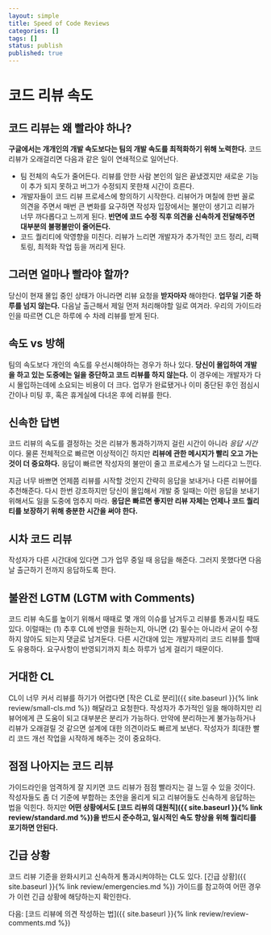```yaml
---
layout: simple
title: Speed of Code Reviews
categories: []
tags: []
status: publish
published: true
---
```


# 코드 리뷰 속도

## 코드 리뷰는 왜 빨라야 하나?

**구글에서는 개개인의 개발 속도보다는 팀의 개발 속도를 최적화하기 위해 노력한다.** 코드 리뷰가 오래걸리면 다음과 같은 일이 연쇄적으로 일어난다.

- 팀 전체의 속도가 줄어든다. 리뷰를 안한 사람 본인의 일은 끝냈겠지만 새로운 기능이 추가 되지 못하고 버그가 수정되지 못한채 시간이 흐른다.
- 개발자들이 코드 리뷰 프로세스에 항의하기 시작한다. 리뷰어가 며칠에 한번 꼴로 의견을 주면서 매번 큰 변화를 요구하면 작성자 입장에서는 불만이 생기고 리뷰가 너무 까다롭다고 느끼게 된다. **반면에 코드 수정 직후 의견을 신속하게 전달해주면 대부분의 불평불만이 줄어든다.**
- 코드 퀄리티에 악영향을 미친다. 리뷰가 느리면 개발자가 추가적인 코드 정리, 리팩토링, 최적화 작업 등을 꺼리게 된다.

## 그러면 얼마나 빨라야 할까?
당신이 현재 몰입 중인 상태가 아니라면 리뷰 요청을 **받자마자** 해야한다. **업무일 기준 하루를 넘지 않는다.** 다음날 출근해서 제일 먼저 처리해야할 일로 여겨라. 우리의 가이드라인을 따르면 CL은 하루에 수 차례 리뷰를 받게 된다.

## 속도 vs 방해
팀의 속도보다 개인의 속도를 우선시해야하는 경우가 하나 있다. **당신이 몰입하여 개발을 하고 있는 도중에는 일을 중단하고 코드 리뷰를 하지 않는다.** 이 경우에는 개발자가 다시 몰입하는데에 소요되는 비용이 더 크다. 업무가 완료됐거나 이미 중단된 후인 점심시간이나 미팅 후, 혹은 휴게실에 다녀온 후에 리뷰를 한다.

## 신속한 답변
코드 리뷰의 속도를 결정하는 것은 리뷰가 통과하기까지 걸린 시간이 아니라 _응답 시간_ 이다. 물론 전체적으로 빠르면 이상적이긴 하지만 **리뷰에 관한 메시지가 빨리 오고 가는 것이 더 중요하다.** 응답이 빠르면 작성자의 불만이 줄고 프로세스가 덜 느리다고 느낀다.

지금 너무 바쁘면 언제쯤 리뷰를 시작할 것인지 간략히 응답을 보내거나 다른 리뷰어를 추천해준다. 다시 한번 강조하지만 당신이 몰입해서 개발 중 일때는 이런 응답을 보내기 위해서도 일을 도중에 멈추지 마라. **응답은 빠르면 좋지만 리뷰 자체는 언제나 코드 퀄리티를 보장하기 위해 충분한 시간을 써야 한다.**

## 시차 코드 리뷰
작성자가 다른 시간대에 있다면 그가 업무 중일 때 응답을 해준다. 그러지 못했다면 다음날 출근하기 전까지 응답하도록 한다.

## 불완전 LGTM (LGTM with Comments)

코드 리뷰 속도를 높이기 위해서 때때로 몇 개의 이슈를 남겨두고 리뷰를 통과시킬 때도 있다. 이럴때는 (1) 추후 CL에 반영을 원하는지, 아니면 (2) 필수는 아니라서 굳이 수정하지 않아도 되는지 댓글로 남겨둔다. 다른 시간대에 있는 개발자끼리 코드 리뷰를 할때도 유용하다. 요구사항이 반영되기까지 최소 하루가 넘게 걸리기 때문이다.

## 거대한 CL

CL이 너무 커서 리뷰를 하기가 어렵다면 [작은 CL로 분리]({{ site.baseurl }}{% link review/small-cls.md %}) 해달라고 요청한다. 작성자가 추가적인 일을 해야하지만 리뷰어에게 큰 도움이 되고 대부분은 분리가 가능하다. 만약에 분리하는게 불가능하거나 리뷰가 오래걸릴 것 같으면 설계에 대한 의견이라도 빠르게 보낸다. 작성자가 최대한 빨리 코드 개선 작업을 시작하게 해주는 것이 중요하다.

## 점점 나아지는 코드 리뷰
가이드라인을 엄격하게 잘 지키면 코드 리뷰가 점점 빨라지는 걸 느낄 수 있을 것이다. 작성자들도 좀 더 기준에 부합하는 초안을 올리게 되고 리뷰어들도 신속하게 응답하는 법을 익힌다. 하지만 **어떤 상황에서도 [코드 리뷰의 대원칙]({{ site.baseurl }}{% link review/standard.md %})을 반드시 준수하고, 일시적인 속도 향상을 위해 퀄리티를 포기하면 안된다.** 

## 긴급 상황

코드 리뷰 기준을 완화시키고 신속하게 통과시켜야하는 CL도 있다. [긴급 상황]({{ site.baseurl }}{% link review/emergencies.md %}) 가이드를 참고하여 어떤 경우가 이런 긴급 상황에 해당하는지 확인한다.

다음: [코드 리뷰에 의견 작성하는 법]({{ site.baseurl }}{% link review/review-comments.md %})